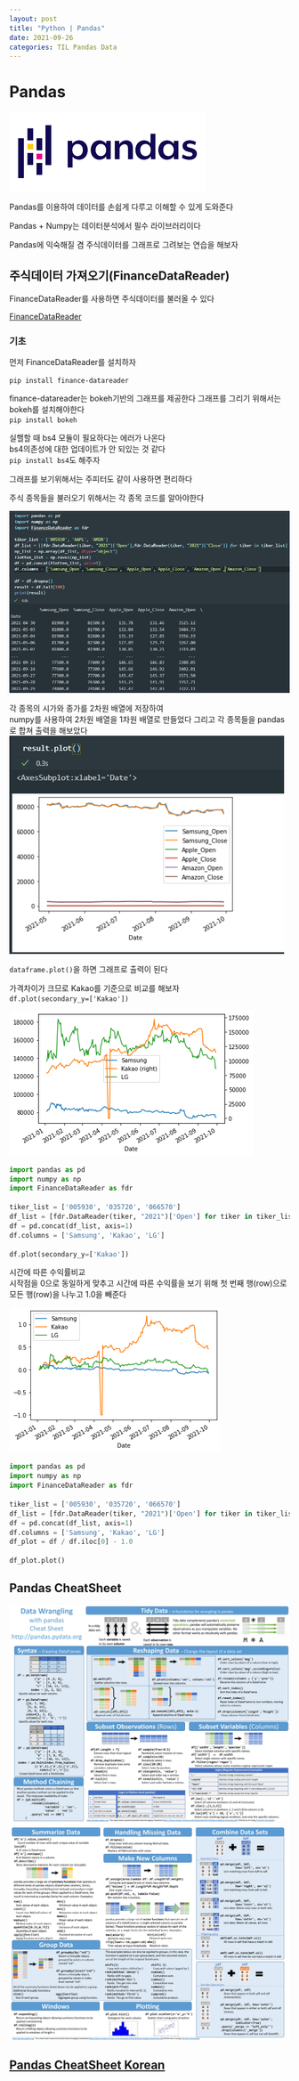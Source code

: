```yaml
---
layout: post
title: "Python | Pandas"
date: 2021-09-26
categories: TIL Pandas Data
---
```


# Pandas

![](https://raw.githubusercontent.com/Action2theFuture/Action2theFuture.github.io/main/_posts/Images/pandas.png)

Pandas를 이용하여 데이터를 손쉽게 다루고 이해할 수 있게 도와준다

Pandas + Numpy는 데이터분석에서 필수 라이브러리이다

Pandas에 익숙해질 겸 주식데이터를 그래프로 그려보는 연습을 해보자

## 주식데이터 가져오기(FinanceDataReader)

FinanceDataReader를 사용하면 주식데이터를 불러올 수 있다

[FinanceDataReader](https://github.com/FinanceData/FinanceDataReader)

### 기초

먼저 FinanceDataReader를 설치하자

`pip install finance-datareader`

finance-datareader는 bokeh기반의 그래프를 제공한다
그래프를 그리기 위해서는 bokeh를 설치해야한다  
`pip install bokeh`

실핼할 때 bs4 모듈이 필요하다는 에러가 나온다  
bs4의존성에 대한 업데이트가 안 되있는 것 같다  
`pip install bs4`도 해주자

그래프를 보기위해서는 주피터도 같이 사용하면 편리하다

주식 종목들을 불러오기 위해서는 각 종목 코드를 알아야한다

![](https://raw.githubusercontent.com/Action2theFuture/Action2theFuture.github.io/main/_posts/Images/pandas2.png)

각 종목의 시가와 종가를 2차원 배열에 저장하여  
numpy를 사용하여 2차원 배열을 1차원 배열로 만들었다
그리고 각 종목들을 pandas로 합쳐 출력을 해보았다
![](https://raw.githubusercontent.com/Action2theFuture/Action2theFuture.github.io/main/_posts/Images/pandas3.png)

`dataframe.plot()`을 하면 그래프로 출력이 된다

가격차이가 크므로 Kakao를 기준으로 비교를 해보자  
`df.plot(secondary_y=['Kakao'])`

![](https://raw.githubusercontent.com/Action2theFuture/Action2theFuture.github.io/main/_posts/Images/graph2.png)

```python
import pandas as pd
import numpy as np
import FinanceDataReader as fdr

tiker_list = ['005930', '035720', '066570']
df_list = [fdr.DataReader(tiker, "2021")['Open'] for tiker in tiker_list]
df = pd.concat(df_list, axis=1)
df.columns = ['Samsung', 'Kakao', 'LG']

df.plot(secondary_y=['Kakao'])
```

시간에 따른 수익률비교  
시작점을 0으로 동일하게 맞추고 시간에 따른 수익률을 보기 위해 첫 번째 행(row)으로 모든 행(row)을 나누고 1.0을 빼준다

![](https://raw.githubusercontent.com/Action2theFuture/Action2theFuture.github.io/main/_posts/Images/graph.png)

```python
import pandas as pd
import numpy as np
import FinanceDataReader as fdr

tiker_list = ['005930', '035720', '066570']
df_list = [fdr.DataReader(tiker, "2021")['Open'] for tiker in tiker_list]
df = pd.concat(df_list, axis=1)
df.columns = ['Samsung', 'Kakao', 'LG']
df_plot = df / df.iloc[0] - 1.0

df_plot.plot()
```

## Pandas CheatSheet

![](https://raw.githubusercontent.com/Action2theFuture/Action2theFuture.github.io/main/_posts/Images/pandas.jpg)
![](https://raw.githubusercontent.com/Action2theFuture/Action2theFuture.github.io/main/_posts/Images/pandas2.jpg)

## [Pandas CheatSheet Korean](https://dataitgirls2.github.io/10minutes2pandas/)
